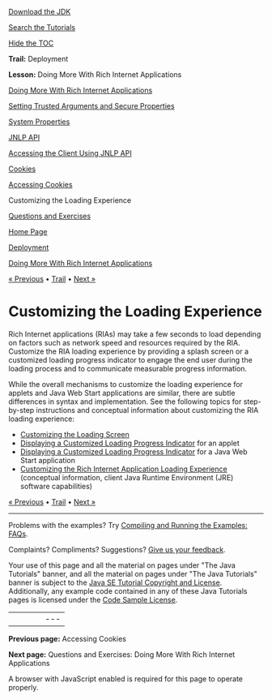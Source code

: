 [Download
the JDK](http://java.sun.com/javase/6/download.jsp)
  
[Search the
Tutorials](../../search.html)
  
[Hide the TOC](javascript:toggleLeft())

**Trail:** Deployment
  
**Lesson:** Doing More With Rich Internet Applications

[Doing More With Rich Internet Applications](index.html)

[Setting Trusted Arguments and Secure Properties](settingArgsProperties.html)

[System Properties](properties.html)

[JNLP API](jnlpAPI.html)

[Accessing the Client Using JNLP API](usingJNLPAPI.html)

[Cookies](cookies.html)

[Accessing Cookies](accessingCookies.html)

Customizing the Loading Experience

[Questions and Exercises](QandE/questions.html)

[Home Page](../../index.html)
>
[Deployment](../index.html)
>
[Doing More With Rich Internet Applications](index.html)

[« Previous](accessingCookies.html) • [Trail](../TOC.html) • [Next »](QandE/questions.html)

# Customizing the Loading Experience

Rich Internet applications (RIAs) may take a few seconds to load depending on
factors such as network speed and resources required by the RIA. Customize
the RIA loading experience by providing a splash screen or a customized
loading progress indicator to engage the end user during the loading process and
to communicate measurable progress information.

While the overall mechanisms to customize the loading experience for
applets and Java Web Start applications are similar, there are subtle differences
in syntax and implementation. See the following topics for step-by-step instructions and
conceptual information about customizing the RIA loading experience:

* [Customizing the Loading Screen](../../deployment/deploymentInDepth/customizeLoadingScreen.html)
* [Displaying a Customized Loading Progress Indicator](../../deployment/applet/customProgressIndicatorForApplet.html) for an applet
* [Displaying a Customized Loading Progress Indicator](../../deployment/webstart/customProgressIndicatorForAppln.html) for a Java Web Start application
* [Customizing the Rich Internet Application Loading Experience](http://download.oracle.com/javase/6/docs/technotes/guides/jweb/customizeRIALoadingExperience.html) (conceptual information, client Java Runtime Environment (JRE) software capabilities)

[« Previous](accessingCookies.html)
•
[Trail](../TOC.html)
•
[Next »](QandE/questions.html)

---

Problems with the examples? Try [Compiling and Running
the Examples: FAQs](../../information/run-examples.html).
  
Complaints? Compliments? Suggestions? [Give
us your feedback](http://download.oracle.com/javase/feedback.html).

Your use of this page and all the material on pages under "The Java Tutorials" banner,
and all the material on pages under "The Java Tutorials" banner is subject to the [Java SE Tutorial Copyright
and License](../../information/license.html).
Additionally, any example code contained in any of these Java
Tutorials pages is licensed under the
[Code
Sample License](http://developers.sun.com/license/berkeley_license.html).

|  |  |  |  |  |
| --- | --- | --- | --- | --- |
| |  |  | | --- | --- | | duke image | Oracle logo | | [About Oracle](http://www.oracle.com/us/corporate/index.html) | [Oracle Technology Network](http://www.oracle.com/technology/index.html) | [Terms of Service](https://www.samplecode.oracle.com/servlets/CompulsoryClickThrough?type=TermsOfService) | Copyright © 1995, 2011 Oracle and/or its affiliates. All rights reserved. |

**Previous page:** Accessing Cookies
  
**Next page:** Questions and Exercises: Doing More With Rich Internet Applications




A browser with JavaScript enabled is required for this page to operate properly.